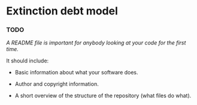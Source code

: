 # Extinction debt model

### TODO

*A README file is important for anybody looking at your code for the first time.*

It should include:

* Basic information about what your software does.

* Author and copyright information.

* A short overview of the structure of the repository (what files do what).
